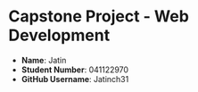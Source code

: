 # Capstone Project - Web Development

- **Name**: Jatin
- **Student Number**: 041122970
- **GitHub Username**: Jatinch31
